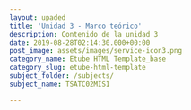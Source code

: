 ```yaml
---
layout: upaded
title: 'Unidad 3 - Marco teórico'
description: Contenido de la unidad 3
date: 2019-08-28T02:14:30.000+00:00
post_image: assets/images/service-icon3.png
category_name: Etube HTML Template_base
category_slug: etube-html-template
subject_folder: /subjects/
subject_name: TSATC02MIS1

---
```

<p align="justify"></p>

<br/>